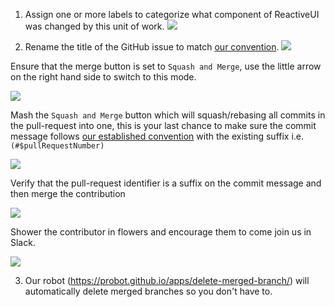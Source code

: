 1. Assign one or more labels to categorize what component of ReactiveUI was changed by this unit of work. ![](images/apply-one-or-more-labels.png)

2. Rename the title of the GitHub issue to match [our convention](/contribute/software-style-guide/commit-message-convention). ![](images/rename-the-title.png)

Ensure that the merge button is set to `Squash and Merge`, use the little arrow on the right hand side to switch to this mode.

![](images/squash-and-merge-commit.png)

Mash the `Squash and Merge` button which will squash/rebasing all commits in the pull-request into one, this is your last chance to make sure the commit message follows [our established convention](/contribute/software-style-guide/commit-message-convention) with the existing suffix i.e. `(#$pullRequestNumber)`

![](images/ready-for-squash-and-merge.png)

Verify that the pull-request identifier is a suffix on the commit message and then merge the contribution

![](images/squash-and-reword-the-commits.png)

Shower the contributor in flowers and encourage them to come join us in Slack.

![](images/contribution-merged.png)

3. Our robot (https://probot.github.io/apps/delete-merged-branch/) will automatically delete merged branches so you don't have to.
